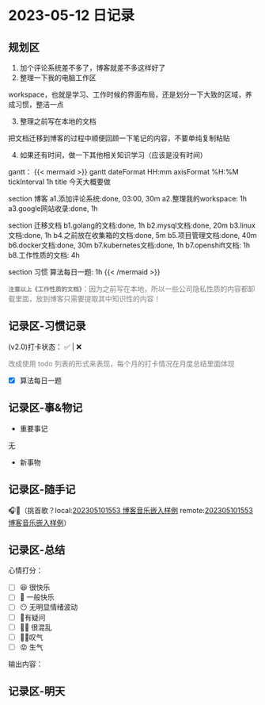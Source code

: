 # 2023-05-12 日记录

<!--more-->

## 规划区


1. 加个评论系统差不多了，博客就差不多这样好了
2. 整理一下我的电脑工作区 

workspace，也就是学习、工作时候的界面布局，还是划分一下大致的区域，养成习惯，整洁一点

3. 整理之前写在本地的文档

把文档迁移到博客的过程中顺便回顾一下笔记的内容，不要单纯复制粘贴

4. 如果还有时间，做一下其他相关知识学习（应该是没有时间）     

gantt：
{{< mermaid >}}
gantt
dateFormat HH:mm
axisFormat %H:%M
tickInterval 1h
title 今天大概要做

section 博客
    a1.添加评论系统:done, 03:00, 30m
    a2.整理我的workspace: 1h
    a3.google网站收录:done, 1h

section 迁移文档
    b1.golang的文档:done, 1h
    b2.mysql文档:done,  20m
    b3.linux文档:done, 1h
    b4.之前放在收集箱的文档:done, 5m
    b5.项目管理文档:done, 40m
    b6.docker文档:done, 30m
    b7.kubernetes文档:done, 1h
    b7.openshift文档: 1h
    b8.工作性质的文档: 4h

section 习惯
	算法每日一题: 1h
{{< /mermaid >}}         

<font color=grey>**`注意以上《工作性质的文档》`**：因为之前写在本地，所以一些公司隐私性质的内容都卸载里面，放到博客只需要提取其中知识性的内容！</font>


## 记录区-习惯记录

(v2.0)打卡状态： ✅   |  ❌ 

<font color=grey>改成使用 todo 列表的形式来表现，每个月的打卡情况在月度总结里面体现</font>

- [x] 算法每日一题


## 记录区-事&物记

- 重要事记

无

- 新事物

## 记录区-随手记
🎧🎵（挑首歌？local:[202305101553 博客音乐嵌入样例](content/posts/life/music/202305101553%20博客音乐嵌入样例.md) remote:[202305101553 博客音乐嵌入样例](http://honghuiqiang.com/202305101553-%E5%8D%9A%E5%AE%A2%E9%9F%B3%E4%B9%90%E5%B5%8C%E5%85%A5%E6%A0%B7%E4%BE%8B/)）


## 记录区-总结

心情打分：
- [ ] 😆 很快乐
- [ ] 🙂 一般快乐
- [ ] 😶 无明显情绪波动
- [ ] 🧐有疑问
- [ ] 😵‍💫 很混乱
- [ ] 😮‍💨叹气
- [ ] 😡 生气

输出内容：



## 记录区-明天


